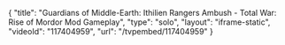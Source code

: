 {
    "title": "Guardians of Middle-Earth: Ithilien Rangers Ambush - Total War: Rise of Mordor Mod Gameplay",
    "type": "solo",
    "layout": "iframe-static",
    "videoId": "117404959",
    "url": "\/tvpembed\/117404959"
}